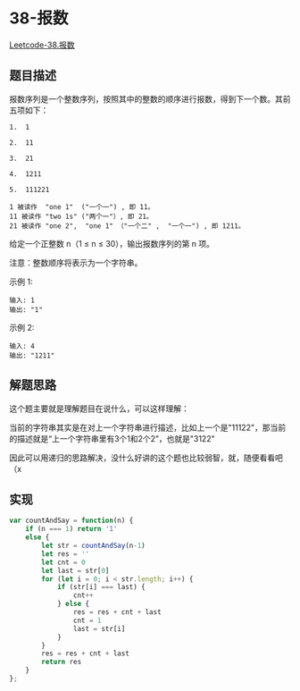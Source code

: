 # 38-报数

[Leetcode-38.报数](https://leetcode-cn.com/problems/count-and-say/)

## 题目描述

报数序列是一个整数序列，按照其中的整数的顺序进行报数，得到下一个数。其前五项如下：

```
1.  1

2.  11

3.  21

4.  1211

5.  111221
```

```
1 被读作  "one 1"  ("一个一") , 即 11。
11 被读作 "two 1s" ("两个一"）, 即 21。
21 被读作 "one 2",  "one 1" （"一个二" ,  "一个一") , 即 1211。
```

给定一个正整数 n（1 ≤ n ≤ 30），输出报数序列的第 n 项。

注意：整数顺序将表示为一个字符串。

 

示例 1:

```
输入: 1
输出: "1"
```


示例 2:

```
输入: 4
输出: "1211"
```

## 解题思路

这个题主要就是理解题目在说什么，可以这样理解：

当前的字符串其实是在对上一个字符串进行描述，比如上一个是"11122"，那当前的描述就是“上一个字符串里有3个1和2个2”，也就是"3122"

因此可以用递归的思路解决，没什么好讲的这个题也比较弱智，就，随便看看吧（x

## 实现

```javascript
var countAndSay = function(n) {
    if (n === 1) return '1'
    else {
        let str = countAndSay(n-1)
        let res = ''
        let cnt = 0
        let last = str[0]
        for (let i = 0; i < str.length; i++) {
            if (str[i] === last) {
                cnt++
            } else {
                res = res + cnt + last
                cnt = 1
                last = str[i]
            }
        }
        res = res + cnt + last
        return res
    }
};
```

